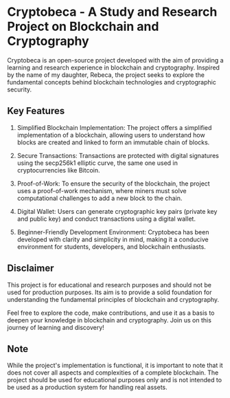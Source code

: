 # Cryptobeca - A Study and Research Project on Blockchain and Cryptography

Cryptobeca is an open-source project developed with the aim of providing a learning and research experience in blockchain and cryptography. Inspired by the name of my daughter, Rebeca, the project seeks to explore the fundamental concepts behind blockchain technologies and cryptographic security.

## Key Features

1. Simplified Blockchain Implementation: The project offers a simplified implementation of a blockchain, allowing users to understand how blocks are created and linked to form an immutable chain of blocks.

2. Secure Transactions: Transactions are protected with digital signatures using the secp256k1 elliptic curve, the same one used in cryptocurrencies like Bitcoin.

3. Proof-of-Work: To ensure the security of the blockchain, the project uses a proof-of-work mechanism, where miners must solve computational challenges to add a new block to the chain.

4. Digital Wallet: Users can generate cryptographic key pairs (private key and public key) and conduct transactions using a digital wallet.

5. Beginner-Friendly Development Environment: Cryptobeca has been developed with clarity and simplicity in mind, making it a conducive environment for students, developers, and blockchain enthusiasts.

## Disclaimer

This project is for educational and research purposes and should not be used for production purposes. Its aim is to provide a solid foundation for understanding the fundamental principles of blockchain and cryptography.

Feel free to explore the code, make contributions, and use it as a basis to deepen your knowledge in blockchain and cryptography. Join us on this journey of learning and discovery!

## Note

While the project's implementation is functional, it is important to note that it does not cover all aspects and complexities of a complete blockchain. The project should be used for educational purposes only and is not intended to be used as a production system for handling real assets.
